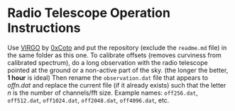# Radio Telescope Operation Instructions
Use [VIRGO](https://github.com/0xCoto/VIRGO) by [0xCoto](https://github.com/0xCoto) and put the repository (exclude the `readme.md` file) in the same folder as this one.
To calibrate offsets (removes curviness from calibrated spectrum), do a long observation with the radio telescope pointed at the ground or a non-active part of the sky. (the longer the better, **1 hour** is ideal) Then rename the `observation.dat` file that appears to *offn.dat* and replace the current file (if it already exists) such that the letter *n* is the number of channels/fft size. Example names: `off256.dat`, `off512.dat`, `off1024.dat`, `off2048.dat`, `off4096.dat`, etc.
